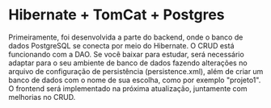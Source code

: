 # Hibernate + TomCat + Postgres

Primeiramente, foi desenvolvida a parte do backend, onde o banco de dados PostgreSQL se conecta por meio do Hibernate. O CRUD está funcionando com a DAO. Se você baixar para estudar, será necessário adaptar para o seu ambiente de banco de dados fazendo alterações no arquivo de configuração de persistência (persistence.xml), além de criar um banco de dados com o nome de sua escolha, como por exemplo "projeto1". O frontend será implementado na próxima atualização, juntamente com melhorias no CRUD.
